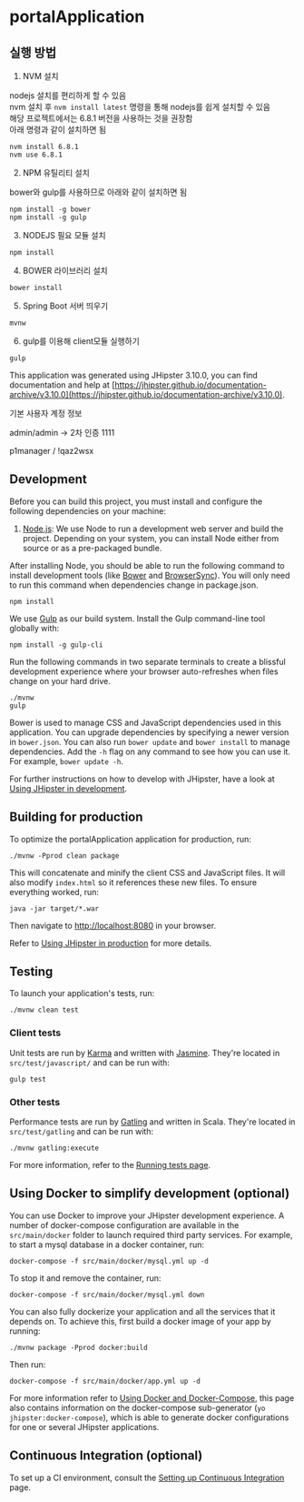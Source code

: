 # portalApplication

## 실행 방법

1. NVM 설치

 nodejs 설치를 편리하게 할 수 있음  
 nvm 설치 후 `nvm install latest` 명령을 통해 nodejs를 쉽게 설치할 수 있음  
 해당 프로젝트에서는 6.8.1 버전을 사용하는 것을 권장함  
 아래 명령과 같이 설치하면 됨
 ```
 nvm install 6.8.1
 nvm use 6.8.1
 ```

2. NPM 유틸리티 설치

 bower와 gulp를 사용하므로 아래와 같이 설치하면 됨
 ```
 npm install -g bower
 npm install -g gulp
 ```
 

3. NODEJS 필요 모듈 설치

 ```
 npm install
 ```

4. BOWER 라이브러리 설치

 ```
 bower install
 ```

5. Spring Boot 서버 띄우기

 ```
 mvnw
 ```

6. gulp를 이용해 client모듈 실행하기

 ```
 gulp
 
 ```

This application was generated using JHipster 3.10.0, you can find documentation and help at [https://jhipster.github.io/documentation-archive/v3.10.0](https://jhipster.github.io/documentation-archive/v3.10.0).

기본 사용자 계정 정보

admin/admin  -> 2차 인증 1111

p1manager / !qaz2wsx



## Development

Before you can build this project, you must install and configure the following dependencies on your machine:
1. [Node.js][]: We use Node to run a development web server and build the project.
   Depending on your system, you can install Node either from source or as a pre-packaged bundle.

After installing Node, you should be able to run the following command to install development tools (like
[Bower][] and [BrowserSync][]). You will only need to run this command when dependencies change in package.json.

    npm install

We use [Gulp][] as our build system. Install the Gulp command-line tool globally with:

    npm install -g gulp-cli

Run the following commands in two separate terminals to create a blissful development experience where your browser
auto-refreshes when files change on your hard drive.

    ./mvnw
    gulp

Bower is used to manage CSS and JavaScript dependencies used in this application. You can upgrade dependencies by
specifying a newer version in `bower.json`. You can also run `bower update` and `bower install` to manage dependencies.
Add the `-h` flag on any command to see how you can use it. For example, `bower update -h`.

For further instructions on how to develop with JHipster, have a look at [Using JHipster in development][].

## Building for production

To optimize the portalApplication application for production, run:

    ./mvnw -Pprod clean package

This will concatenate and minify the client CSS and JavaScript files. It will also modify `index.html` so it references these new files.
To ensure everything worked, run:

    java -jar target/*.war

Then navigate to [http://localhost:8080](http://localhost:8080) in your browser.

Refer to [Using JHipster in production][] for more details.

## Testing

To launch your application's tests, run:

    ./mvnw clean test

### Client tests

Unit tests are run by [Karma][] and written with [Jasmine][]. They're located in `src/test/javascript/` and can be run with:

    gulp test


### Other tests

Performance tests are run by [Gatling][] and written in Scala. They're located in `src/test/gatling` and can be run with:

    ./mvnw gatling:execute

For more information, refer to the [Running tests page][].

## Using Docker to simplify development (optional)

You can use Docker to improve your JHipster development experience. A number of docker-compose configuration are available in the `src/main/docker` folder to launch required third party services.
For example, to start a mysql database in a docker container, run:

    docker-compose -f src/main/docker/mysql.yml up -d

To stop it and remove the container, run:

    docker-compose -f src/main/docker/mysql.yml down

You can also fully dockerize your application and all the services that it depends on.
To achieve this, first build a docker image of your app by running:

    ./mvnw package -Pprod docker:build

Then run:

    docker-compose -f src/main/docker/app.yml up -d

For more information refer to [Using Docker and Docker-Compose][], this page also contains information on the docker-compose sub-generator (`yo jhipster:docker-compose`), which is able to generate docker configurations for one or several JHipster applications.

## Continuous Integration (optional)

To set up a CI environment, consult the [Setting up Continuous Integration][] page.

[JHipster Homepage and latest documentation]: https://jhipster.github.io
[JHipster 3.10.0 archive]: https://jhipster.github.io/documentation-archive/v3.10.0

[Using JHipster in development]: https://jhipster.github.io/documentation-archive/v3.10.0/development/
[Using Docker and Docker-Compose]: https://jhipster.github.io/documentation-archive/v3.10.0/docker-compose
[Using JHipster in production]: https://jhipster.github.io/documentation-archive/v3.10.0/production/
[Running tests page]: https://jhipster.github.io/documentation-archive/v3.10.0/running-tests/
[Setting up Continuous Integration]: https://jhipster.github.io/documentation-archive/v3.10.0/setting-up-ci/

[Gatling]: http://gatling.io/
[Node.js]: https://nodejs.org/
[Bower]: http://bower.io/
[Gulp]: http://gulpjs.com/
[BrowserSync]: http://www.browsersync.io/
[Karma]: http://karma-runner.github.io/
[Jasmine]: http://jasmine.github.io/2.0/introduction.html
[Protractor]: https://angular.github.io/protractor/

